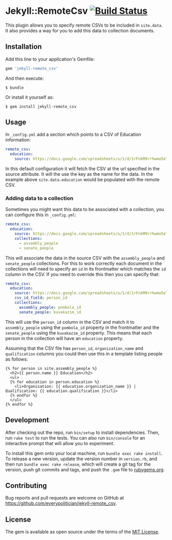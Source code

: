 # Jekyll::RemoteCsv [![Build Status](https://travis-ci.org/everypolitician/jekyll-remote_csv.svg?branch=master)](https://travis-ci.org/everypolitician/jekyll-remote_csv)

This plugin allows you to specify remote CSVs to be included in `site.data`. It also provides a way for you to add this data to collection documents.

## Installation

Add this line to your application's Gemfile:

```ruby
gem 'jekyll-remote_csv'
```

And then execute:

    $ bundle

Or install it yourself as:

    $ gem install jekyll-remote_csv

## Usage

In `_config.yml` add a section which points to a CSV of Education information:

```yaml
remote_csv:
  education:
    source: https://docs.google.com/spreadsheets/u/1/d/1rFnkM9rrhwmo5eTwhEPordgucf-iNACnzc6E78elkaM/export?format=csv
```

In this default configuration it will fetch the CSV at the url specified in the source attribute. It will the use the key as the name for the data. In the example above `site.data.education` would be populated with the remote CSV.

### Adding data to a collection

Sometimes you might want this data to be associated with a collection, you can configure this in `_config.yml`:

```yaml
remote_csv:
  education:
    source: https://docs.google.com/spreadsheets/u/1/d/1rFnkM9rrhwmo5eTwhEPordgucf-iNACnzc6E78elkaM/export?format=csv
    collections:
      - assembly_people
      - senate_people
```

This will associate the data in the source CSV with the `assembly_people` and `senate_people` collections. For this to work correctly each document in the collections will need to specify an `id` in its frontmatter which matches the `id` column in the CSV. If you need to override this then you can specify that:

```yaml
remote_csv:
  education:
    source: https://docs.google.com/spreadsheets/u/1/d/1rFnkM9rrhwmo5eTwhEPordgucf-iNACnzc6E78elkaM/export?format=csv
    csv_id_field: person_id
    collections:
      assembly_people: pombola_id
      senate_people: kuvakazim_id
```

This will use the `person_id` column in the CSV and match it to `assembly_people` using the `pombola_id` property in the frontmatter and the `senate_people` using the `kuvakazim_id` property. This means that each person in the collection will have an `education` property.

Assuming that the CSV file has `person_id`, `organization_name` and `qualification` columns you could then use this in a template listing people as follows:

```liquid
{% for person in site.assembly_people %}
  <h2>{{ person.name }} Education</h2>
  <ul>
  {% for education in person.education %}
    <li>Organisation: {{ education.organization_name }} | Qualification: {{ education.qualification }}</li>
  {% endfor %}
  </ul>
{% endfor %}
```

## Development

After checking out the repo, run `bin/setup` to install dependencies. Then, run `rake test` to run the tests. You can also run `bin/console` for an interactive prompt that will allow you to experiment.

To install this gem onto your local machine, run `bundle exec rake install`. To release a new version, update the version number in `version.rb`, and then run `bundle exec rake release`, which will create a git tag for the version, push git commits and tags, and push the `.gem` file to [rubygems.org](https://rubygems.org).

## Contributing

Bug reports and pull requests are welcome on GitHub at https://github.com/everypolitician/jekyll-remote_csv.


## License

The gem is available as open source under the terms of the [MIT License](http://opensource.org/licenses/MIT).
